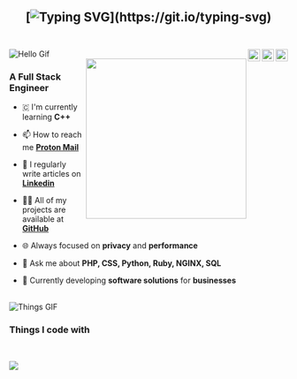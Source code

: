                    
<div align="center" style="margin: 22px 0; display: flex; justify-content: center; align-items: center;">
<span style="font-size: 1.4rem; font-weight: bold; display: inline-block; vertical-align: middle;">
</br>
    
[![Typing SVG](https://readme-typing-svg.demolab.com?font=Lato&size=35&pause=1000&center=true&width=435&lines=Hello+%3Ccoders!%2F%3E%2C+I'm+Bryan.)](https://git.io/typing-svg)

</span>
</div>
<span>
<a href="https://app.daily.dev/bryanapolonio" target="_blank"><img alt="Github" align="right" width="22" src="https://cdn.simpleicons.org/daily.dev/white"/><a>
<a href="https://www.linkedin.com/in/bryanapolonio" target="_blank"><img alt="Github" align="right" width="22" src="https://cdn.simpleicons.org/linkedin/white" /><a>
<a href="https://github.com/BryanApolonio" target="_blank"><img alt="Github" align="right" width="22" src="https://cdn.simpleicons.org/github/white" /></a>
</span>
<div>
<img src="https://user-images.githubusercontent.com/73097560/115834477-dbab4500-a447-11eb-908a-139a6edaec5c.gif" alt="Hello Gif" />
</div>
<a href="https://bryanapolonio.github.io" target="_blank"><img align='right' src='https://media.tenor.com/S61VCO73mOAAAAAj/linux-tux.gif' width='290'></a>    
<h3>A Full Stack Engineer</h3>

- 🇨 I'm currently learning **C++**

- 📫 How to reach me **[Proton Mail](mailto:Bryan.Apolonio@proton.me)**

- 📝 I regularly write articles on **[Linkedin](www.linkedin.com/in/bryanapolonio)**

- 👨‍💻 All of my projects are available at **[GitHub](https://github.com/BryanApolonio?tab=repositories)**

- 🌐 Always focused on **privacy** and **performance**

- 💬 Ask me about **PHP, CSS, Python, Ruby, NGINX, SQL**

- 🔭 Currently developing **software solutions** for **businesses**

<br/>
<img src="https://user-images.githubusercontent.com/73097560/115834477-dbab4500-a447-11eb-908a-139a6edaec5c.gif" alt="Things GIF">
<h3> Things I code with</h3><br>
<p><img src="https://skillicons.dev/icons?i=html,css,nginx,js,py,php,ruby,linux,git,github" /></p><br>
